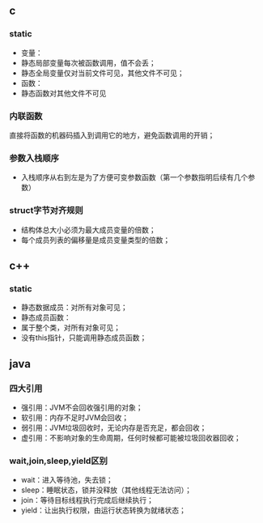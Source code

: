 ## c
### static
- 变量：
-   静态局部变量每次被函数调用，值不会丢；
-   静态全局变量仅对当前文件可见，其他文件不可见；
- 函数：
-   静态函数对其他文件不可见

### 内联函数
直接将函数的机器码插入到调用它的地方，避免函数调用的开销；

### 参数入栈顺序
- 入栈顺序从右到左是为了方便可变参数函数（第一个参数指明后续有几个参数）

### struct字节对齐规则
- 结构体总大小必须为最大成员变量的倍数；
- 每个成员列表的偏移量是成员变量类型的倍数；

## c++
### static
- 静态数据成员：对所有对象可见；
- 静态成员函数：
-   属于整个类，对所有对象可见；
-   没有this指针，只能调用静态成员函数；

## java
### 四大引用
- 强引用：JVM不会回收强引用的对象；
- 软引用：内存不足时JVM会回收；
- 弱引用：JVM垃圾回收时，无论内存是否充足，都会回收；
- 虚引用：不影响对象的生命周期，任何时候都可能被垃圾回收器回收；
### wait,join,sleep,yield区别
- wait：进入等待池，失去锁；
- sleep：睡眠状态，锁并没释放（其他线程无法访问）；
- join：等待目标线程执行完成后继续执行；
- yield：让出执行权限，由运行状态转换为就绪状态；
